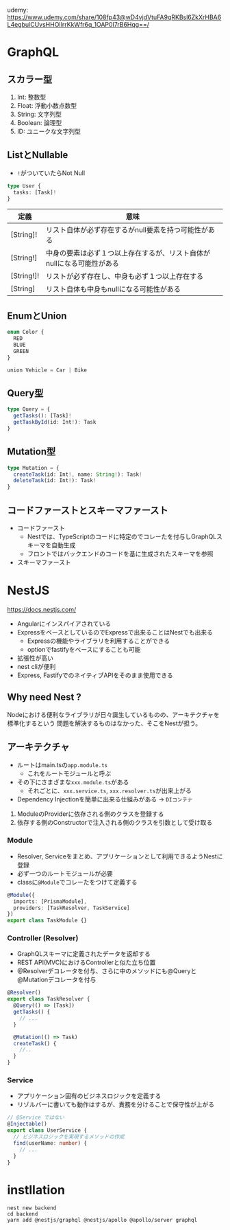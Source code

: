 udemy: https://www.udemy.com/share/108fp43@wD4vjdVtuFA9qRKBsl6ZkXrHBA6L4egbulCUvsHHOIlrrKkWfr6q_1OAP0I7rB6Hqg==/

# GraphQL

## スカラー型

1. Int: 整数型
2. Float: 浮動小数点数型
3. String: 文字列型
4. Boolean: 論理型
5. ID: ユニークな文字列型

## ListとNullable

* `!`がついていたらNot Null

```ts
type User {
  tasks: [Task]!
}
```

|  定義  |  意味  |
| ---- | ---- |
|  [String]!  |  リスト自体が必ず存在するがnull要素を持つ可能性がある  |
|  [String!]  |  中身の要素は必ず１つ以上存在するが、リスト自体がnullになる可能性がある  |
|  [String!]!  |  リストが必ず存在し、中身も必ず１つ以上存在する  |
|  [String]  |  リスト自体も中身もnullになる可能性がある  |


## EnumとUnion

```ts
enum Color {
  RED
  BLUE
  GREEN
}
```

```ts
union Vehicle = Car | Bike
```

## Query型

```ts
type Query = {
  getTasks(): [Task]!
  getTaskById(id: Int!): Task
}
```

## Mutation型

```ts
type Mutation = {
  createTask(id: Int!, name: String!): Task!
  deleteTask(id: Int!): Task!
}
```

## コードファーストとスキーマファースト

- コードファースト
  - Nestでは、TypeScriptのコードに特定のでコレーたを付与しGraphQLスキーマを自動生成
  - フロントではバックエンドのコードを基に生成されたスキーマを参照
- スキーマファースト

# NestJS

https://docs.nestjs.com/

- Angularにインスパイアされている
- ExpressをベースとしているのでExpressで出来ることはNestでも出来る
  - Expressの機能やライブラリを利用することができる
  - optionでfastifyをベースにすることも可能
- 拡張性が高い
- nest cliが便利
- Express, FastifyでのネイティブAPIをそのまま使用できる

## Why need Nest ?

Nodeにおける便利なライブラリが日々誕生しているものの、アーキテクチャを標準化するという
問題を解決するものはなかった、そこをNestが担う。


## アーキテクチャ

- ルートはmain.tsの`app.module.ts`
  - これをルートモジュールと呼ぶ
- その下にさまざまな`xxx.module.ts`がある
  -  それごとに、`xxx.service.ts`, `xxx.resolver.ts`が出来上がる
- Dependency Injectionを簡単に出来る仕組みがある → `DIコンテナ`

1. ModuleのProviderに依存される側のクラスを登録する
2. 依存する側のConstructorで注入される側のクラスを引数として受け取る


### Module
- Resolver, Serviceをまとめ、アプリケーションとして利用できるようNestに登録
- 必ず一つのルートモジュールが必要
- classに`@Module`でコレーたをつけて定義する

```ts
@Module({
  imports: [PrismaModule],
  providers: [TaskResolver, TaskService]
})
export class TaskModule {}
```

### Controller (Resolver)
- GraphQLスキーマに定義されたデータを返却する
- REST API(MVC)におけるControllerと似た立ち位置
- @Resolverデコレータを付与、さらに中のメソッドにも@Queryと@Mutationデコレータを付与

```ts
@Resolver()
export class TaskResolver {
  @Query(() => [Task])
  getTasks() {
    // ...
  }

  @Mutation(() => Task)
  createTask() {
    //..
  }
}
```
### Service

- アプリケーション固有のビジネスロジックを定義する
- リゾルバーに書いても動作はするが、責務を分けることで保守性が上がる

```ts
// @Service ではない
@Injectable()
export class UserService {
  // ビジネスロジックを実現するメソッドの作成
  find(userName: number) {
    // ...
  }
}
```

# instllation

```
nest new backend
cd backend
yarn add @nestjs/graphql @nestjs/apollo @apollo/server graphql
```

